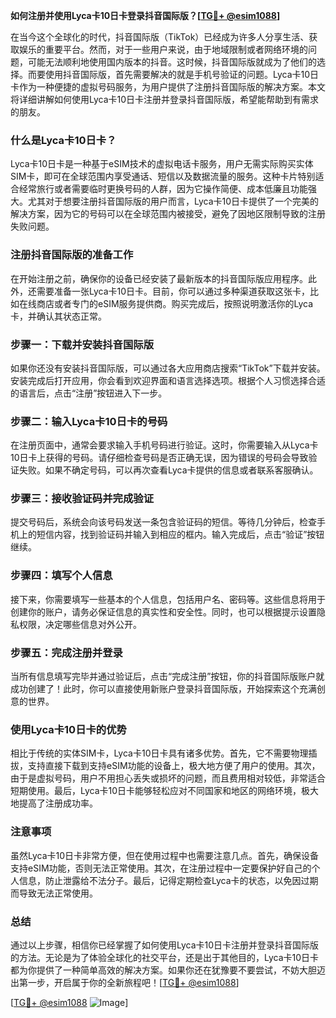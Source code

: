 **如何注册并使用Lyca卡10日卡登录抖音国际版？[[TG💪+ @esim1088](https://t.me/s/esim1088)]**

在当今这个全球化的时代，抖音国际版（TikTok）已经成为许多人分享生活、获取娱乐的重要平台。然而，对于一些用户来说，由于地域限制或者网络环境的问题，可能无法顺利地使用国内版本的抖音。这时候，抖音国际版就成为了他们的选择。而要使用抖音国际版，首先需要解决的就是手机号验证的问题。Lyca卡10日卡作为一种便捷的虚拟号码服务，为用户提供了注册抖音国际版的解决方案。本文将详细讲解如何使用Lyca卡10日卡注册并登录抖音国际版，希望能帮助到有需求的朋友。

### 什么是Lyca卡10日卡？

Lyca卡10日卡是一种基于eSIM技术的虚拟电话卡服务，用户无需实际购买实体SIM卡，即可在全球范围内享受通话、短信以及数据流量的服务。这种卡片特别适合经常旅行或者需要临时更换号码的人群，因为它操作简便、成本低廉且功能强大。尤其对于想要注册抖音国际版的用户而言，Lyca卡10日卡提供了一个完美的解决方案，因为它的号码可以在全球范围内被接受，避免了因地区限制导致的注册失败问题。

### 注册抖音国际版的准备工作

在开始注册之前，确保你的设备已经安装了最新版本的抖音国际版应用程序。此外，还需要准备一张Lyca卡10日卡。目前，你可以通过多种渠道获取这张卡，比如在线商店或者专门的eSIM服务提供商。购买完成后，按照说明激活你的Lyca卡，并确认其状态正常。

### 步骤一：下载并安装抖音国际版

如果你还没有安装抖音国际版，可以通过各大应用商店搜索“TikTok”下载并安装。安装完成后打开应用，你会看到欢迎界面和语言选择选项。根据个人习惯选择合适的语言后，点击“注册”按钮进入下一步。

### 步骤二：输入Lyca卡10日卡的号码

在注册页面中，通常会要求输入手机号码进行验证。这时，你需要输入从Lyca卡10日卡上获得的号码。请仔细检查号码是否正确无误，因为错误的号码会导致验证失败。如果不确定号码，可以再次查看Lyca卡提供的信息或者联系客服确认。

### 步骤三：接收验证码并完成验证

提交号码后，系统会向该号码发送一条包含验证码的短信。等待几分钟后，检查手机上的短信内容，找到验证码并输入到相应的框内。输入完成后，点击“验证”按钮继续。

### 步骤四：填写个人信息

接下来，你需要填写一些基本的个人信息，包括用户名、密码等。这些信息将用于创建你的账户，请务必保证信息的真实性和安全性。同时，也可以根据提示设置隐私权限，决定哪些信息对外公开。

### 步骤五：完成注册并登录

当所有信息填写完毕并通过验证后，点击“完成注册”按钮，你的抖音国际版账户就成功创建了！此时，你可以直接使用新账户登录抖音国际版，开始探索这个充满创意的世界。

### 使用Lyca卡10日卡的优势

相比于传统的实体SIM卡，Lyca卡10日卡具有诸多优势。首先，它不需要物理插拔，支持直接下载到支持eSIM功能的设备上，极大地方便了用户的使用。其次，由于是虚拟号码，用户不用担心丢失或损坏的问题，而且费用相对较低，非常适合短期使用。最后，Lyca卡10日卡能够轻松应对不同国家和地区的网络环境，极大地提高了注册成功率。

### 注意事项

虽然Lyca卡10日卡非常方便，但在使用过程中也需要注意几点。首先，确保设备支持eSIM功能，否则无法正常使用。其次，在注册过程中一定要保护好自己的个人信息，防止泄露给不法分子。最后，记得定期检查Lyca卡的状态，以免因过期而导致无法正常使用。

### 总结

通过以上步骤，相信你已经掌握了如何使用Lyca卡10日卡注册并登录抖音国际版的方法。无论是为了体验全球化的社交平台，还是出于其他目的，Lyca卡10日卡都为你提供了一种简单高效的解决方案。如果你还在犹豫要不要尝试，不妨大胆迈出第一步，开启属于你的全新旅程吧！[[TG💪+ @esim1088](https://t.me/s/esim1088)]

[[TG💪+ @esim1088](https://t.me/s/esim1088) ![Image](https://i.postimg.cc/4NQfJmqS/Snipaste-2025-05-13-00-14-12.png)]